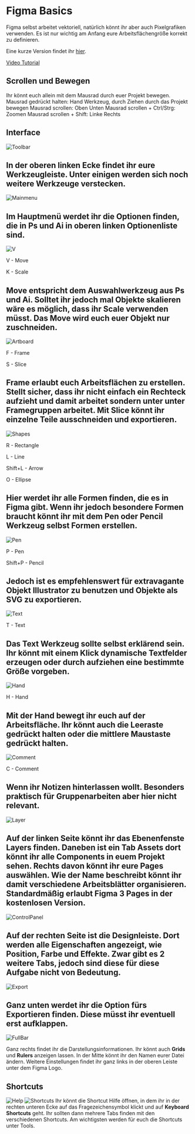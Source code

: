 # Figma Basics
Figma selbst arbeitet vektoriell, natürlich könnt ihr aber auch Pixelgrafiken verwenden. Es ist nur wichtig am Anfang eure Arbeitsflächengröße korrekt zu definieren.

Eine kurze Version findet ihr [hier](/Figma/TLDR%20Figma%20Basics).

[Video Tutorial](https://youtu.be/bFBIPWKXWPg)

## Scrollen und Bewegen
Ihr könnt euch allein mit dem Mausrad durch euer Projekt bewegen.
Mausrad gedrückt halten: Hand Werkzeug, durch Ziehen durch das Projekt bewegen
Mausrad scrollen: Oben Unten
Mausrad scrollen + Ctrl/Strg: Zoomen
Mausrad scrollen + Shift: Linke Rechts



## Interface

![Toolbar](/Figma/Figma_Images/Interface.png)

In der oberen linken Ecke findet ihr eure Werkzeugleiste.
Unter einigen werden sich noch weitere Werkzeuge verstecken.
-----

![Mainmenu](/Figma/Figma_Images/MainMenu.png)

Im Hauptmenü werdet ihr die Optionen finden, die in Ps und Ai in oberen linken Optionenliste sind.
-----

![V](/Figma/Figma_Images/V.png)

V - Move

K - Scale

**Move** entspricht dem Auswahlwerkzeug aus Ps und Ai. Solltet ihr jedoch mal Objekte skalieren wäre es möglich, dass ihr **Scale** verwenden müsst. Das Move wird euch euer Objekt nur zuschneiden.
-----

![Artboard](/Figma/Figma_Images/Artboard.png)

F - Frame

S - Slice

**Frame** erlaubt euch Arbeitsflächen zu erstellen. Stellt sicher, dass ihr nicht einfach ein Rechteck aufzieht und damit arbeitet sondern unter unter Framegruppen arbeitet. Mit **Slice** könnt ihr einzelne Teile ausschneiden und exportieren.
-----

![Shapes](/Figma/Figma_Images/Shapes.png)

R - Rectangle

L - Line

Shift+L - Arrow

O - Ellipse

Hier werdet ihr alle Formen finden, die es in Figma gibt.
Wenn ihr jedoch besondere Formen braucht könnt ihr mit dem **Pen** oder **Pencil** Werkzeug selbst Formen erstellen.
-----

![Pen](/Figma/Figma_Images/Pen.png)

P - Pen

Shift+P - Pencil

Jedoch ist es empfehlenswert für extravagante Objekt Illustrator zu benutzen und Objekte als SVG zu exportieren.
-----

![Text](/Figma/Figma_Images/Text.png)

T - Text

Das **Text** Werkzeug sollte selbst erklärend sein. Ihr könnt mit einem Klick dynamische Textfelder erzeugen oder durch aufziehen eine bestimmte Größe vorgeben.
-----

![Hand](/Figma/Figma_Images/Hand.png)

H - Hand

Mit der **Hand** bewegt ihr euch auf der Arbeitsfläche.
Ihr könnt auch die Leeraste gedrückt halten oder die mittlere Maustaste gedrückt halten.
-----

![Comment](/Figma/Figma_Images/Comment.png)

C - Comment

Wenn ihr Notizen hinterlassen wollt. Besonders praktisch für Gruppenarbeiten aber hier nicht relevant.
-----

![Layer](/Figma/Figma_Images/Layer.png)

Auf der linken Seite könnt ihr das Ebenenfenste **Layers** finden. Daneben ist ein Tab **Assets** dort könnt ihr alle Components in euem Projekt sehen.
Rechts davon könnt ihr eure **Pages** auswählen. Wie der Name beschreibt könnt ihr damit verschiedene Arbeitsblätter organisieren. Standardmäßig erlaubt Figma 3 **Pages** in der kostenlosen Version.
-----

![ControlPanel](/Figma/Figma_Images/ControlPanel.png)

Auf der rechten Seite ist die Designleiste. Dort werden alle Eigenschaften angezeigt, wie Position, Farbe und Effekte.
Zwar gibt es 2 weitere Tabs, jedoch sind diese für diese Aufgabe nicht von Bedeutung.
-----

![Export](/Figma/Figma_Images/Export.png)

Ganz unten werdet ihr die Option fürs Exportieren finden. Diese müsst ihr eventuell erst aufklappen.
-----

![FullBar](/Figma/Figma_Images/FullBar.png)

Ganz rechts findet ihr die Darstellungsinformationen. Ihr könnt auch **Grids** und **Rulers** anzeigen lassen.
In der Mitte könnt ihr den Namen eurer Datei ändern.
Weitere Einstellungen findet ihr ganz links in der oberen Leiste unter dem Figma Logo.



## Shortcuts
![Help](/Figma/Figma_Images/Help.png)
![Shortcuts](/Figma/Figma_Images/Shortcuts.png)
Ihr könnt die Shortcut Hilfe öffnen, in dem ihr in der rechten unteren Ecke auf das Fragezeichensymbol klickt und auf **Keyboard Shortcuts** geht.
Ihr sollten dann mehrere Tabs finden mit den verschiedenen Shortcuts. Am wichtigsten werden für euch die Shortcuts unter Tools.

